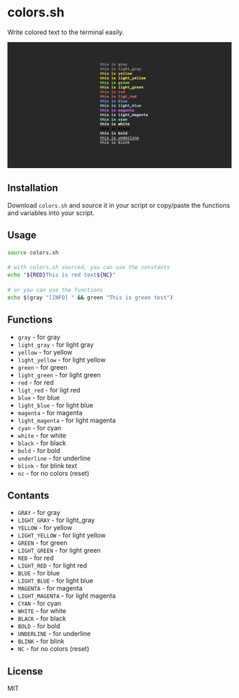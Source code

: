 # colors.sh

Write colored text to the terminal easily.

![Color palette](colors.png)

## Installation

Download `colors.sh` and source it in your script or copy/paste the functions and variables into your script.

## Usage

```sh
source colors.sh

# with colors.sh sourced, you can use the constants
echo "${RED}This is red text${NC}"

# or you can use the functions
echo $(gray "[INFO] " && green "This is green test")
```

## Functions

- `gray` - for gray
- `light_gray` - for light gray
- `yellow` - for yellow
- `light_yellow` - for light yellow
- `green` - for green
- `light_green` - for light green
- `red` - for red
- `ligt_red` - for ligt red
- `blue` - for blue
- `light_blue` - for light blue
- `magenta` - for magenta
- `light_magenta` - for light magenta
- `cyan` - for cyan
- `white` - for white
- `black` - for black
- `bold` - for bold
- `underline` - for underline
- `blink` - for blink text
- `nc` - for no colors (reset)

## Contants

- `GRAY` - for gray
- `LIGHT_GRAY` - for light_gray
- `YELLOW` - for yellow
- `LIGHT_YELLOW` - for light yellow
- `GREEN` - for green
- `LIGHT_GREEN` - for light green
- `RED` - for red
- `LIGHT_RED` - for light red
- `BLUE` - for blue
- `LIGHT_BLUE` - for light blue
- `MAGENTA` - for magenta
- `LIGHT_MAGENTA` - for light magenta
- `CYAN` - for cyan
- `WHITE` - for white
- `BLACK` - for black
- `BOLD` - for bold
- `UNDERLINE` - for underline
- `BLINK` - for blink
- `NC` - for no colors (reset)

## License

MIT